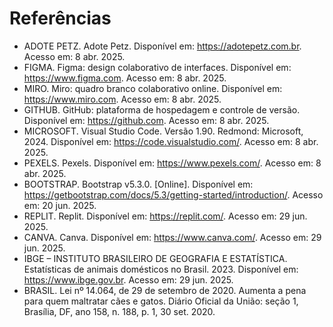 # Referências

- ADOTE PETZ. Adote Petz. Disponível em: https://adotepetz.com.br. Acesso em: 8 abr. 2025.
- FIGMA. Figma: design colaborativo de interfaces. Disponível em: https://www.figma.com. Acesso em: 8 abr. 2025.
- MIRO. Miro: quadro branco colaborativo online. Disponível em: https://www.miro.com. Acesso em: 8 abr. 2025.
- GITHUB. GitHub: plataforma de hospedagem e controle de versão. Disponível em: https://github.com. Acesso em: 8 abr. 2025.
- MICROSOFT. Visual Studio Code. Versão 1.90. Redmond: Microsoft, 2024. Disponível em: https://code.visualstudio.com/. Acesso em: 8 abr. 2025.
- PEXELS. Pexels. Disponível em: https://www.pexels.com/. Acesso em: 8 abr. 2025.
- BOOTSTRAP. Bootstrap v5.3.0. [Online]. Disponível em: <https://getbootstrap.com/docs/5.3/getting-started/introduction/>. Acesso em: 20 jun. 2025. 
- REPLIT. Replit. Disponível em: https://replit.com/. Acesso em: 29 jun. 2025.
- CANVA. Canva. Disponível em: https://www.canva.com/. Acesso em: 29 jun. 2025.
- IBGE – INSTITUTO BRASILEIRO DE GEOGRAFIA E ESTATÍSTICA. Estatísticas de animais domésticos no Brasil. 2023. Disponível em: https://www.ibge.gov.br. Acesso em: 29 jun. 2025.
- BRASIL. Lei nº 14.064, de 29 de setembro de 2020. Aumenta a pena para quem maltratar cães e gatos. Diário Oficial da União: seção 1, Brasília, DF, ano 158, n. 188, p. 1, 30 set. 2020.
